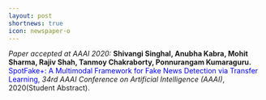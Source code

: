 ```yaml
---
layout: post
shortnews: true
icon: newspaper-o
---
```

<i>Paper accepted at AAAI 2020:</i> <b>Shivangi Singhal, Anubha Kabra, Mohit Sharma, Rajiv Shah, Tanmoy Chakraborty, Ponnurangam Kumaraguru.</b> <font color="blue"> SpotFake+: A Multimodal Framework for Fake News Detection via Transfer Learning, </font><i>34rd AAAI Conference on Artificial Intelligence (AAAI)</i>, 2020(Student Abstract).
